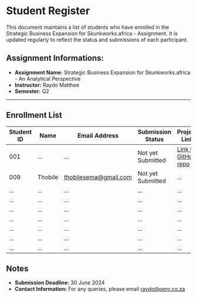 # Student Register

This document maintains a list of students who have enrolled in the Strategic Business Expansion for Skunkworks.africa - Assignment. It is updated regularly to reflect the status and submissions of each participant.

## Assignment Informations:

- **Assignment Name:** Strategic Business Expansion for Skunkworks.africa - An Analytical Perspective
- **Instructor:** Raydo Matthee
- **Semester:** Q2

 ---

## Enrollment List

| Student ID | Name                | Email Address             | Submission Status | Project Link                                   |
|------------|---------------------|---------------------------|-------------------|------------------------------------------------|
| 001        | ...                 | ...                       | Not yet Submitted | [Link to GitHub repo](https://github.com)      |
| 009        | Thobile             | thobilesema@gmail.com     | Not yet Submitted | ...                                            |
| ...        | ...                 | ...                       | ...               | ...                                            |
| ...        | ...                 | ...                       | ...               | ...                                            |
| ...        | ...                 | ...                       | ...               | ...                                            |
| ...        | ...                 | ...                       | ...               | ...                                            |
| ...        | ...                 | ...                       | ...               | ...                                            |
| ...        | ...                 | ...                       | ...               | ...                                            |
| ...        | ...                 | ...                       | ...               | ...                                            |

## Notes
- **Submission Deadline:** 30 June 2024
- **Contact Information:** For any queries, please email raydo@pero.co.za


